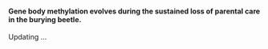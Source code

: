 #### Gene body methylation evolves during the sustained loss of parental care in the burying beetle.
Updating ...

